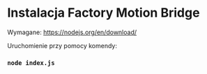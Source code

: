# Instalacja Factory Motion Bridge

Wymagane:
https://nodejs.org/en/download/

Uruchomienie przy pomocy komendy:
### `node index.js`
